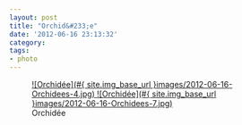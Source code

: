 ```yaml
---
layout: post
title: "Orchid&#233;e"
date: '2012-06-16 23:13:32'
category: 
tags:
- photo
---
```


<figure>
  <a href="#{ site.img_base_url }images/2012-06-16-Orchidees-4.jpg" rel="lightbox[orchidee]" title="Orchid&#233;e">
  ![Orchid&#233;e](#{ site.img_base_url }images/2012-06-16-Orchidees-4.jpg)
  </a>
  <a href="#{ site.img_base_url }images/2012-06-16-Orchidees-7.jpg" rel="lightbox[orchidee]" title="Orchid&#233;e">
  ![Orchid&#233;e](#{ site.img_base_url }images/2012-06-16-Orchidees-7.jpg)
  </a>
  <figcaption>Orchid&#233;e</figcaption>
</figure>
